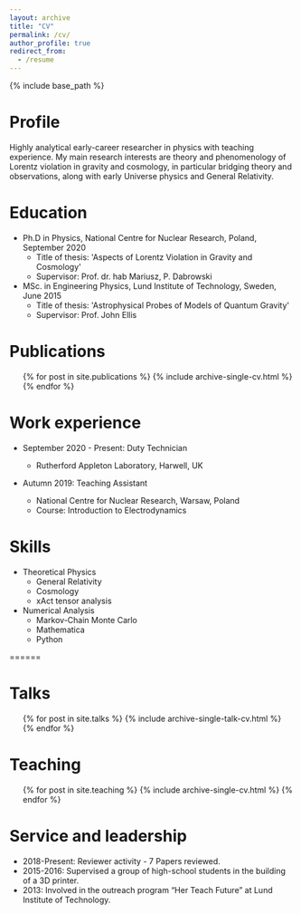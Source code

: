 ```yaml
---
layout: archive
title: "CV"
permalink: /cv/
author_profile: true
redirect_from:
  - /resume
---
```


{% include base_path %}

Profile
======
Highly analytical early-career researcher in physics with teaching experience. My main research interests
are theory and phenomenology of Lorentz violation in gravity and cosmology, in particular bridging theory and
observations, along with early Universe physics and General Relativity.

Education
======
* Ph.D in Physics, National Centre for Nuclear Research, Poland, September 2020
    * Title of thesis: 'Aspects of Lorentz Violation in Gravity and Cosmology'
    * Supervisor: Prof. dr. hab Mariusz, P. Dabrowski
* MSc. in Engineering Physics, Lund Institute of Technology, Sweden, June 2015
    * Title of thesis: 'Astrophysical Probes of Models of Quantum Gravity'
    * Supervisor: Prof. John Ellis

Publications
======
  <ul>{% for post in site.publications %}
    {% include archive-single-cv.html %}
  {% endfor %}</ul>


Work experience
======
* September 2020 - Present: Duty Technician
  * Rutherford Appleton Laboratory, Harwell, UK

* Autumn 2019: Teaching Assistant
  * National Centre for Nuclear Research, Warsaw, Poland
  * Course: Introduction to Electrodynamics
  
Skills
======
* Theoretical Physics
  * General Relativity
  * Cosmology
  * xAct tensor analysis
* Numerical Analysis
  * Markov-Chain Monte Carlo
  * Mathematica
  * Python

======
  
Talks
======
  <ul>{% for post in site.talks %}
    {% include archive-single-talk-cv.html %}
  {% endfor %}</ul>
  
Teaching
======
  <ul>{% for post in site.teaching %}
    {% include archive-single-cv.html %}
  {% endfor %}</ul>
  
Service and leadership
======
* 2018-Present: Reviewer activity - 7 Papers reviewed.
* 2015-2016: Supervised a group of high-school students in the building of a 3D printer.
* 2013: Involved in the outreach program “Her Teach Future” at Lund Institute of Technology.

